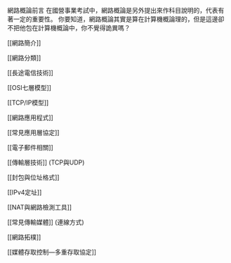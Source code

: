 網路概論前言
在國營事業考試中，網路概論是另外提出來作科目說明的，代表有著一定的重要性。
你要知道，網路概論其實是算在計算機概論理的，但是這邊卻不把他包在計算機概論中，你不覺得詭異嗎？

[[網路簡介]]

[[網路分類]]

[[長途電信技術]]

[[OSI七層模型]]

[[TCP/IP模型]]

[[網路應用程式]]

[[常見應用層協定]]

[[電子郵件相關]]

[[傳輸層技術]] (TCP與UDP)

[[封包與位址格式]]

[[IPv4定址]]

[[NAT與網路檢測工具]]

[[常見傳輸媒體]] (連線方式)

[[網路拓樸]]

[[媒體存取控制—多重存取協定]]
